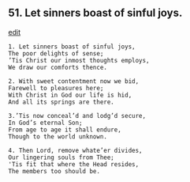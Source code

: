 
## 51.  Let sinners boast of sinful joys.
[edit](https://docs.google.com/document/d/18LModpchRrxPw_WOTQu1ptrP18nA_%2DVv/edit?mode=html)



    1. Let sinners boast of sinful joys,
    The poor delights of sense;
    ’Tis Christ our inmost thoughts employs, 
    We draw our comforts thence.

    2. With sweet contentment now we bid,
    Farewell to pleasures here;
    With Christ in God our life is hid,
    And all its springs are there.

    3.’Tis now conceal’d and lodg’d secure,
    In God’s eternal Son;
    From age to age it shall endure, 
    Though to the world unknown.

    4. Then Lord, remove whate’er divides,
    Our lingering souls from Thee; 
    'Tis fit that where the Head resides,
    The members too should be.

